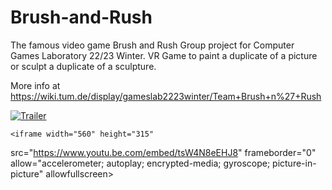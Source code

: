 # Brush-and-Rush
The famous video game Brush and Rush
Group project for Computer Games Laboratory 22/23 Winter.
VR Game to paint a duplicate of a picture or sculpt a duplicate of a sculpture.

More info at https://wiki.tum.de/display/gameslab2223winter/Team+Brush+n%27+Rush

[![Trailer](https://user-images.githubusercontent.com/39572376/226078300-b78b58d9-0a3a-46e0-885f-972c7975ca19.png)](https://youtu.be/tsW4N8eEHJ8)

    <iframe width="560" height="315"
src="https://www.youtu.be.com/embed/tsW4N8eEHJ8" 
frameborder="0" 
allow="accelerometer; autoplay; encrypted-media; gyroscope; picture-in-picture" 
allowfullscreen></iframe>
